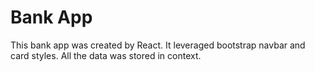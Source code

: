 # Bank App
This bank app was created by React.
It leveraged bootstrap navbar and card styles.
All the data was stored in context.
